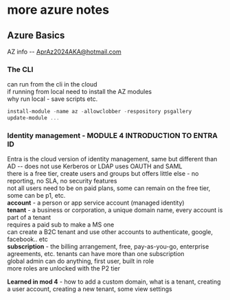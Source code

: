 # more azure notes

## Azure Basics

AZ info -- <AprAz2024AKA@hotmail.com>  

### The CLI

can run from the cli in the cloud  
if running from local need to install the AZ modules  
why run local - save scripts etc.  

```powershell
install-module -name az -allowclobber -respository psgallery  
update-module ...  
```  

### Identity management - MODULE 4 INTRODUCTION TO ENTRA ID
Entra is the cloud version of identity management, same but different than AD -- does not use Kerberos or LDAP uses OAUTH and SAML  
there is a free tier, create users and groups but offers little else - no reporting, no SLA, no security features    
not all users need to be on paid plans, some can remain on the free tier, some can be p1, etc.  
**account** - a person or app service account (managed identity)  
**tenant**  - a business or corporation, a unique domain name, every account is part of a tenant  
 requires a paid sub to make a MS one  
 can create a B2C tenant and use other accounts to authenticate, google, facebook.. etc  
**subscription** - the billing arrangement, free, pay-as-you-go, enterprise agreements, etc.  tenants can have more than one subscription  
global admin can do anything, first user, built in role  
more roles are unlocked with the P2 tier  

**Learned in mod 4** - how to add a custom domain, what is a tenant, creating a user account, creating a new tenant, some view settings 

